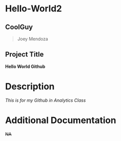# Hello-World2

## CoolGuy
> Joey Mendoza

## Project Title
**Hello World Github**

# Description 
*This is for my Github in Analytics Class*

# Additional Documentation 
~~NA~~
